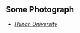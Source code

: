 **Some Photograph**
---
- [*Hunan University*](https://github.com/YurongChen1998/YurongChen1998.github.io/blob/gh-pages/img/Photo/Hunan%20University/README.md)

